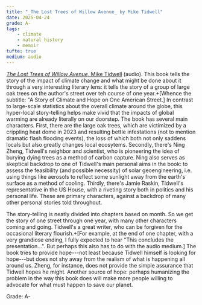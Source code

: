 ```yaml
---
title: "_The Lost Trees of Willow Avenue_ by Mike Tidwell"
date: 2025-04-24
grade: A-
tags:
    - climate
    - natural history
    - memoir
tufte: true
medium: audio
---
```


[_The Lost Trees of Willow Avenue_, Mike Tidwell](https://bookshop.org/a/111171/9781250362261) (audio). This book tells the story of the impact of climate change and what might be done about it through a very interesting literary lens: it tells the story of a group of large oak trees on the author's street over teh course of one year.+[Whence the subtitle: "A Story of Climate and Hope on One American Street.]  In contrast to large-scale statistics about the overall climate around the globe, this hyper-local story-telling helps make vivid that the impacts of global warming are already literally on our doorstep.  The book has several main characters. First, there are the large oak trees, which are victimized by a crippling heat dome in 2023 and resulting bettle infestations (not to mention dramatic flash flooding events), the loss of which both not only saddens locals but also greatly changes local ecosytems.  Secondly, there's Ning Zheng, Tidwell's neighbor and scientist, who is pioneering the idea of burying dying trees as a method of carbon capture.  Ning also serves as skeptical backdrop to one of Tidwell's main personal aims in the book: to assess the feasibility (and possible necessity) of solar geoengineering, i.e. using things like aerosols to reflect some sunlight away from the earth's surface as a method of cooling.  Thirdly, there's Jamie Raskin, Tidwell's representative in the US House, with a riveting story both in politics and his personal life.  These are primary characters, against a backdrop of many other personal stories told throughout.

The story-telling is neatly divided into chapters based on month.  So we get the story of one street through one year, with many other characters coming and going.  Tidwell's a great writer, who can be forgiven for the occasional literary flourish.+[For example, at the end of one chapter, with a very grandiose ending, I fully expected to hear "This concludes the presentation...".  But perhaps this also has to do with the audio medium.]  The book tries to provide hope---not least because Tidwell himself is looking for hope---but does not shy away from the realism of what is happening all around us.  Zheng, for instance, does not provide the simple assurance that Tidwell hopes he might.  Another source of hope: perhaps humanizing the problem in the way this book does will make more people willing to advocate for what must happen to save our planet.

Grade: A-